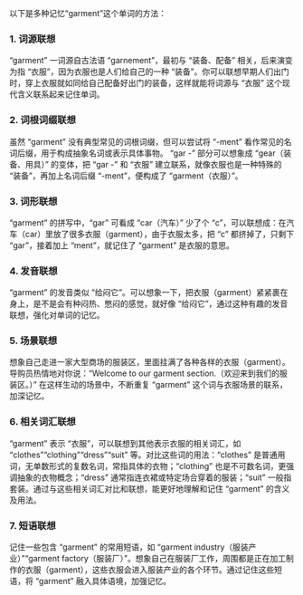 以下是多种记忆“garment”这个单词的方法：

### 1. 词源联想
“garment” 一词源自古法语 “garnement”，最初与 “装备、配备” 相关，后来演变为指 “衣服”，因为衣服也是人们给自己的一种 “装备”。你可以联想早期人们出门时，穿上衣服就如同给自己配备好出门的装备，这样就能将词源与 “衣服” 这个现代含义联系起来记住单词。

### 2. 词根词缀联想
虽然 “garment” 没有典型常见的词根词缀，但可以尝试将 “-ment” 看作常见的名词后缀，用于构成抽象名词或表示具体事物。 “gar -” 部分可以想象成 “gear（装备、用具）” 的变体，把 “gar -” 和 “衣服” 建立联系，就像衣服也是一种特殊的 “装备”，再加上名词后缀 “-ment”，便构成了 “garment（衣服）”。

### 3. 词形联想
“garment” 的拼写中，“gar” 可看成 “car（汽车）” 少了个 “c”，可以联想成：在汽车（car）里放了很多衣服（garment），由于衣服太多，把 “c” 都挤掉了，只剩下 “gar”，接着加上 “ment”，就记住了 “garment” 是衣服的意思。

### 4. 发音联想
“garment” 的发音类似 “给闷它”。可以想象一下，把衣服（garment）紧紧裹在身上，是不是会有种闷热、憋闷的感觉，就好像 “给闷它”，通过这种有趣的发音联想，强化对单词的记忆。

### 5. 场景联想
想象自己走进一家大型商场的服装区，里面挂满了各种各样的衣服（garment）。导购员热情地对你说：“Welcome to our garment section.（欢迎来到我们的服装区。）” 在这样生动的场景中，不断重复 “garment” 这个词与衣服场景的联系，加深记忆。

### 6. 相关词汇联想
“garment” 表示 “衣服”，可以联想到其他表示衣服的相关词汇，如 “clothes”“clothing”“dress”“suit” 等。对比这些词的用法：“clothes” 是普通用词，无单数形式的复数名词，常指具体的衣物；“clothing” 也是不可数名词，更强调抽象的衣物概念；“dress” 通常指连衣裙或特定场合穿着的服装；“suit” 一般指套装。通过与这些相关词汇对比和联想，能更好地理解和记住 “garment” 的含义及用法。

### 7. 短语联想
记住一些包含 “garment” 的常用短语，如 “garment industry（服装产业）”“garment factory（服装厂）”。想象自己在服装厂工作，周围都是正在加工制作的衣服（garment），这些衣服会进入服装产业的各个环节。通过记住这些短语，将 “garment” 融入具体语境，加强记忆。 